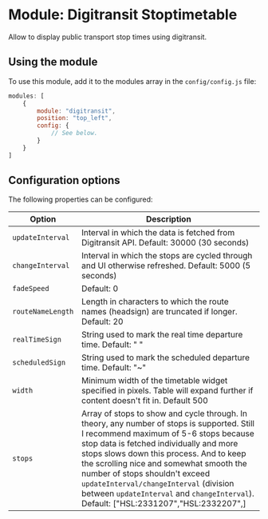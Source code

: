 # Module: Digitransit Stoptimetable
Allow to display public transport stop times using digitransit.
## Using the module

To use this module, add it to the modules array in the `config/config.js` file:
````javascript
modules: [
	{
		module: "digitransit",
		position: "top_left",
		config: {
			// See below.
		}
	}
]
````

## Configuration options

The following properties can be configured:

| Option | Description
| ------ | -----------
| `updateInterval` | Interval in which the data is fetched from Digitransit API. Default: 30000 (30 seconds)|
| `changeInterval` | Interval in which the stops are cycled through and UI otherwise refreshed. Default: 5000 (5 seconds)|
| `fadeSpeed` | Default: 0|
| `routeNameLength` | Length in characters to which the route names (headsign) are truncated if longer. Default: 20|,
| `realTimeSign` | String used to mark the real time departure time. Default: " "|
| `scheduledSign` | String used to mark the scheduled departure time. Default: "~"|
| `width` | Minimum width of the timetable widget specified in pixels. Table will expand further if content doesn't fit in. Default 500|
| `stops` | Array of stops to show and cycle through. In theory, any number of stops is supported. Still I recommend maximum of 5-6 stops because stop data is fetched individually and more stops slows down this process. And to keep the scrolling nice and somewhat smooth the number of stops shouldn't exceed `updateInterval/changeInterval` (division between `updateInterval` and `changeInterval`). Default: ["HSL:2331207","HSL:2332207",]|
